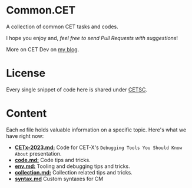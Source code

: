 

# Common.CET
A collection of common CET tasks and codes. 

I hope you enjoy and, *feel free to send Pull Requests with suggestions*!

More on CET Dev on [my blog](https://www.felipegte.com/).

# License

Every single snippet of code here is shared under [CETSC](https://github.com/felipegtx/common.cet/blob/main/CETSC.md).

# Content
 Each `md` file holds valuable information on a specific topic. Here's what we have right now:

 - [**CETx-2023.md:**](https://github.com/felipegtx/common.cet/blob/main/CETx-2023.md) Code for CET-X's `Debugging Tools You Should Know About` presentation.
 - [**code.md:**](https://github.com/felipegtx/common.cet/blob/main/code.md) Code tips and tricks.
 - [**env.md:**](https://github.com/felipegtx/common.cet/blob/main/env.md) Tooling and debugging tips and tricks.
 - [**collection.md:**](https://github.com/felipegtx/common.cet/blob/main/collection.md) Collection related tips and tricks.
 - [**syntax.md**](https://github.com/felipegtx/common.cet/blob/main/syntax.md) Custom syntaxes for CM
